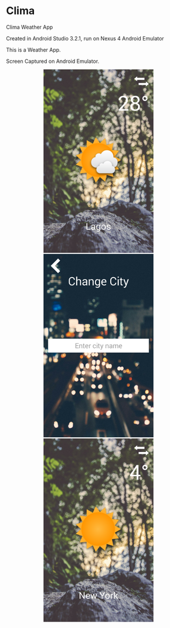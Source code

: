 # Clima
Clima Weather App

Created in Android Studio 3.2.1, run on Nexus 4 Android Emulator

This is a Weather App.

Screen Captured on Android Emulator.

<p align="center">
  <img src="https://github.com/kelvinator07/Clima/blob/master/Screenshot-2018-11-09-112625.png" width="300" /> 
  <img src="https://github.com/kelvinator07/Clima/blob/master/Screenshot-2018-11-09-112545.png" width="300" />
  <img src="https://github.com/kelvinator07/Clima/blob/master/Screenshot-2018-11-09-114600.png" width="300" />
</p>
